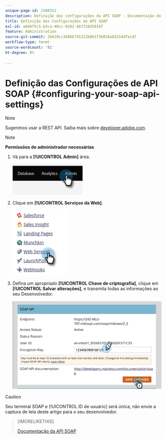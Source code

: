 ```yaml
---
unique-page-id: 2360352
description: Definição das configurações da API SOAP - Documentação do Marketo - Documentação do produto
title: Definição das Configurações de API SOAP
exl-id: a848f5c5-b3ca-40cc-9202-467f26d3916f
feature: Administration
source-git-commit: 2b610cc3486b745212b0b1f36018a83214d7ecd7
workflow-type: tm+mt
source-wordcount: '81'
ht-degree: 0%

---
```


# Definição das Configurações de API SOAP {#configuring-your-soap-api-settings}

>[!NOTE]
>
>Sugerimos usar a REST API. Saiba mais sobre [developer.adobe.com](https://developer.adobe.com/marketo-apis/).

>[!NOTE]
>
>**Permissões de administrador necessárias**

1. Vá para a **[!UICONTROL Admin]** área.

   ![](assets/configuring-your-soap-api-settings-1.png)

1. Clique em **[!UICONTROL Serviços da Web]**.

   ![](assets/configuring-your-soap-api-settings-2.png)

1. Defina um apropriado **[!UICONTROL Chave de criptografia]**, clique em **[!UICONTROL Salvar alterações]**, e transmita todas as informações ao seu Desenvolvedor.

   ![](assets/configuring-your-soap-api-settings-3.png)

>[!CAUTION]
>
>Seu terminal SOAP e [!UICONTROL ID de usuário] será única; não envie a captura de tela deste artigo para o seu desenvolvedor.

>[!MORELIKETHIS]
>
>[Documentação da API SOAP](https://experienceleague.adobe.com/en/docs/marketo-developer/marketo/soap/soap-api)
